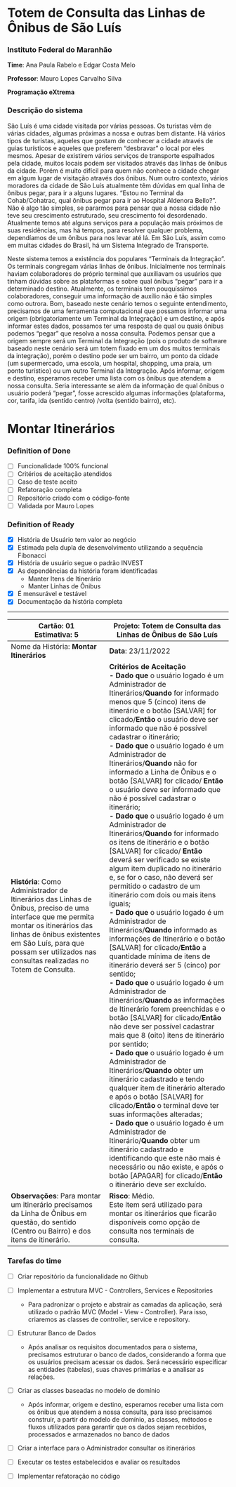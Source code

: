 # **Totem de Consulta das Linhas de Ônibus de São Luís**

### Instituto Federal do Maranhão
**Time**: Ana Paula Rabelo e Edgar Costa Melo

**Professor**: Mauro Lopes Carvalho Silva

**Programação eXtrema**

### **Descrição do sistema**

São Luís é uma cidade visitada por várias pessoas. Os turistas vêm de várias cidades, algumas próximas a nossa e outras bem distante. Há vários tipos de turistas, aqueles que gostam de conhecer a cidade através de guias turísticos e aqueles que preferem “desbravar” o local por eles mesmos. Apesar de existirem vários serviços de transporte espalhados pela cidade, muitos locais podem ser visitados através das linhas de ônibus da cidade. Porém é muito difícil para quem não conhece a cidade chegar em algum lugar de visitação através dos ônibus. Num outro contexto, vários moradores da cidade de São Luís atualmente têm dúvidas em qual linha de ônibus pegar, para ir a alguns lugares. “Estou no Terminal da Cohab/Cohatrac, qual ônibus pegar para ir ao Hospital Aldenora Bello?”. Não é algo tão simples, se pararmos para pensar que a nossa cidade não teve seu crescimento estruturado, seu crescimento foi desordenado. Atualmente temos até alguns serviços para a população mais próximos de suas residências, mas há tempos, para resolver qualquer problema, dependíamos de um ônibus para nos levar até lá. Em São Luís, assim como em muitas cidades do Brasil, há um Sistema Integrado de Transporte. 

Neste sistema temos a existência dos populares “Terminais da Integração”. Os terminais congregam várias linhas de ônibus. Inicialmente nos terminais haviam colaboradores do próprio terminal que auxiliavam os usuários que tinham dúvidas sobre as plataformas e sobre qual ônibus “pegar” para ir a determinado destino.
Atualmente, os terminais tem pouquíssimos colaboradores, conseguir uma informação de auxílio não é tão simples como outrora. Bom, baseado neste cenário temos o seguinte entendimento, precisamos de uma ferramenta computacional que possamos informar uma origem (obrigatoriamente um Terminal da Integração) e um destino, e após informar estes dados, possamos ter uma resposta de qual ou quais ônibus podemos “pegar” que resolva a nossa consulta. Podemos pensar que a origem sempre será um Terminal da Integração (pois o produto de software baseado neste cenário será um totem fixado em um dos muitos terminais da integração), porém o destino
pode ser um bairro, um ponto da cidade (um supermercado, uma escola, um hospital, shopping, uma praia, um ponto turístico) ou um outro Terminal da Integração. Após informar, origem e destino, esperamos receber uma lista com os ônibus que atendem a nossa consulta. Seria interessante se além da informação de qual ônibus o usuário poderá “pegar”, fosse acrescido algumas informações (plataforma, cor, tarifa, ida (sentido centro) /volta (sentido bairro), etc).

# Montar Itinerários

### Definition of Done
- [ ] Funcionalidade 100% funcional
- [ ] Critérios de aceitação atendidos
- [ ] Caso de teste aceito
- [ ] Refatoração completa
- [ ] Repositório criado com o código-fonte
- [ ] Validada por Mauro Lopes

### Definition of Ready
- [x] História de Usuário tem valor ao negócio
- [x] Estimada pela dupla de desenvolvimento utilizando a sequência Fibonacci
- [x] História de usuário segue o padrão INVEST
- [x] As dependências da história foram identificadas
    - Manter Itens de Itinerário
    - Manter Linhas de Ônibus
- [x] É mensurável e testável
- [x] Documentação da história completa

--------------
|**Cartão**: 01<br/>**Estimativa**: 5| **Projeto**: Totem de Consulta das Linhas de Ônibus de São Luís | 
|--|--|
| Nome da História: **Montar Itinerários** | **Data**: 23/11/2022 |
|**História**: Como Administrador de Itinerários das Linhas de Ônibus, preciso de uma interface que me permita montar os itinerários das linhas de ônibus existentes em São Luís, para que possam ser utilizados nas consultas realizadas no Totem de Consulta.|**Critérios de Aceitação** <br/>**- Dado que** o usuário logado é um Administrador de Itinerários/**Quando** for informado menos que 5 (cinco) itens de itinerário e  o botão [SALVAR] for clicado/**Então** o usuário deve ser informado que não é possível cadastrar o itinerário; <br/>**- Dado que** o usuário logado é um Administrador de Itinerários/**Quando** não for informado a Linha de Ônibus e  o botão [SALVAR] for clicado/ **Então** o usuário deve ser informado que não é possível cadastrar o itinerário;<br/>**- Dado que** o usuário logado é um Administrador de Itinerários/**Quando** for informado os itens de itinerário e o botão [SALVAR] for clicado/ **Então** deverá ser verificado se existe algum item duplicado no itinerário e, se for o caso, não deverá ser permitido o cadastro de um itinerário com dois ou mais itens iguais;<br/>**- Dado que** o usuário logado é um Administrador de Itinerários/**Quando** informado as informações de Itinerário e o botão [SALVAR] for clicado/**Então** a quantidade mínima de itens de itinerário deverá ser 5 (cinco) por sentido;<br/> **- Dado que** o usuário logado é um Administrador de Itinerários/**Quando** as informações de Itinerário forem preenchidas e o botão [SALVAR] for clicado/**Então** não deve ser possível cadastrar mais que 8 (oito) itens de itinerário por sentido;<br/>**- Dado que** o usuário logado é um Administrador de Itinerários/**Quando** obter um itinerário cadastrado e tendo qualquer item de itinerário alterado e após o botão [SALVAR] for clicado/**Então** o terminal deve ter suas informações alteradas;<br/> **- Dado que** o usuário logado é um Administrador de Itinerário/**Quando** obter um itinerário cadastrado e identificando que este não mais é necessário ou não existe, e após o botão [APAGAR] for clicado/**Então** o itinerário deve ser excluído.
|**Observações**: Para montar um itinerário precisamos da Linha de Ônibus em questão, do sentido (Centro ou Bairro) e dos itens de itinerário. | **Risco**: Médio. <br/> Este item será utilizado para montar os itinerários que ficarão disponíveis como opção de consulta nos terminais de consulta.

### Tarefas do time
- [ ] Criar repositório da funcionalidade no Github
- [ ] Implementar a estrutura MVC - Controllers, Services e Repositories
    - Para padronizar o projeto e abstrair as camadas da aplicação, será utilizado o padrão MVC (Model - View - Controller). Para isso, criaremos as classes de controller, service e repository. 
- [ ] Estruturar Banco de Dados
    - Após analisar os requisitos documentados para o sistema, precisamos estruturar o banco de dados, considerando a forma que os usuários precisam acessar os dados. Será necessário especificar as entidades (tabelas), suas chaves primárias e a analisar as relações.
- [ ] Criar as classes baseadas no modelo de domínio	
    - Após informar, origem e destino, esperamos receber uma lista com os ônibus que atendem a nossa consulta, para isso precisamos construir, a partir do modelo de domínio, as classes, métodos e fluxos utilizados para garantir que os dados sejam recebidos, processados e armazenados no banco de dados
- [ ] Criar a interface para o Administrador consultar os itinerários
- [ ] Executar os testes estabelecidos e avaliar os resultados
- [ ] Implementar refatoração no código

